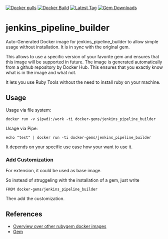 [![Docker pulls](https://img.shields.io/docker/pulls/rubygem/jenkins_pipeline_builder.svg)](https://hub.docker.com/r/rubygem/jenkins_pipeline_builder/)
[![Docker Build](https://img.shields.io/docker/automated/rubygem/jenkins_pipeline_builder.svg)](https://hub.docker.com/r/rubygem/jenkins_pipeline_builder/)
[![Latest Tag](https://img.shields.io/github/tag/docker-rubygem/jenkins_pipeline_builder.svg)](https://hub.docker.com/r/rubygem/jenkins_pipeline_builder/)
[![Gem Downloads](https://img.shields.io/gem/dt/jenkins_pipeline_builder.svg)](https://rubygems.org/gems/jenkins_pipeline_builder/)
# jenkins_pipeline_builder

Auto-Generated Docker image for jenkins_pipeline_builder to allow simple usage without installation.
It is in sync with the original gem.

This allows to use a specific version of your favorite gem and ensures that this image will be supported in future.
The image is generated automatically from a github repository by Docker Hub.
This ensures that you exactly know what is in the image and what not.

It lets you use Ruby Tools without the need to install ruby on your machine.

## Usage

Usage via file system:

`docker run -v $(pwd):/work -ti docker-gems/jenkins_pipeline_builder`

Usage via Pipe:

`echo "test" | docker run -ti docker-gems/jenkins_pipeline_builder`

It depends on your specific use case how your want to use it.

### Add Customization

For extension, it could be used as base image.

So instead of struggeling with the installation of a gem, just write

`FROM docker-gems/jenkins_pipeline_builder`

Then add the customization.

## References

 - [Overview over other rubygem docker images](https://github.com/thinkbot/docker-rubygem)
 - [Gem](https://rubygems.org/gems/jenkins_pipeline_builder/)
